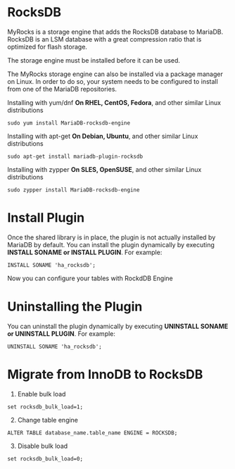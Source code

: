 
# RocksDB
MyRocks is a storage engine that adds the RocksDB database to MariaDB. RocksDB is an LSM database with a great compression ratio that is optimized for flash storage.

The storage engine must be installed before it can be used.

The MyRocks storage engine can also be installed via a package manager on Linux. In order to do so, your system needs to be configured to install from one of the MariaDB repositories.

Installing with yum/dnf **On RHEL, CentOS, Fedora**, and other similar Linux distributions

```sudo yum install MariaDB-rocksdb-engine```

Installing with apt-get **On Debian, Ubuntu**, and other similar Linux distributions

```sudo apt-get install mariadb-plugin-rocksdb```

Installing with zypper **On SLES, OpenSUSE**, and other similar Linux distributions

```sudo zypper install MariaDB-rocksdb-engine```

# Install Plugin
Once the shared library is in place, the plugin is not actually installed by MariaDB by default. You can install the plugin dynamically by executing **INSTALL SONAME or INSTALL PLUGIN**. For example:

```INSTALL SONAME 'ha_rocksdb';```

Now you can configure your tables with RockdDB Engine

# Uninstalling the Plugin

You can uninstall the plugin dynamically by executing **UNINSTALL SONAME or UNINSTALL PLUGIN**. For example:

```UNINSTALL SONAME 'ha_rocksdb';```

# Migrate from InnoDB to RocksDB

1. Enable bulk load

```set rocksdb_bulk_load=1;```

2. Change table engine

```ALTER TABLE database_name.table_name ENGINE = ROCKSDB;```

3. Disable bulk load

```set rocksdb_bulk_load=0;```